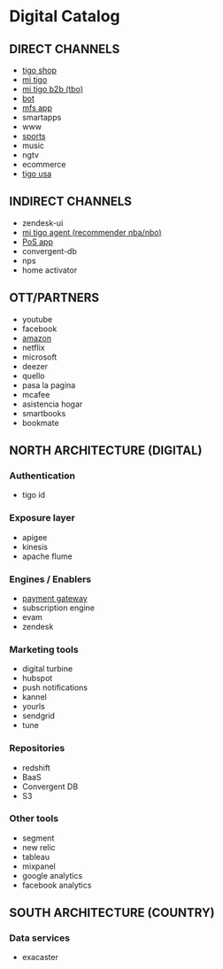 # Digital Catalog

## DIRECT CHANNELS
- [tigo shop](tigoshop.md)
- [mi tigo](mitigo.md)
- [mi tigo b2b (tbo)](tbo.md)
- [bot](bot.md)
- [mfs app](mfs.md)
- smartapps
- www
- [sports](sports.md)
- music
- ngtv
- ecommerce
- [tigo usa](usa.md)

## INDIRECT CHANNELS
- zendesk-ui
- [mi tigo agent (recommender nba/nbo)](mitigo-agent.md)
- [PoS app](pos.md)
- convergent-db
- nps
- home activator

## OTT/PARTNERS
- youtube
- facebook
- [amazon](amazon.md)
- netflix
- microsoft
- deezer
- quello
- pasa la pagina
- mcafee
- asistencia hogar
- smartbooks
- bookmate


## NORTH ARCHITECTURE (DIGITAL)

### Authentication
- tigo id

### Exposure layer
- apigee
- kinesis
- apache flume

### Engines / Enablers
- [payment gateway](payment-gtw.md)
- subscription engine
- evam
- zendesk

### Marketing tools
- digital turbine
- hubspot
- push notifications
- kannel
- yourls
- sendgrid
- tune

### Repositories
- redshift
- BaaS
- Convergent DB
- S3

### Other tools
- segment
- new relic
- tableau
- mixpanel
- google analytics
- facebook analytics

## SOUTH ARCHITECTURE (COUNTRY)

### Data services
- exacaster


